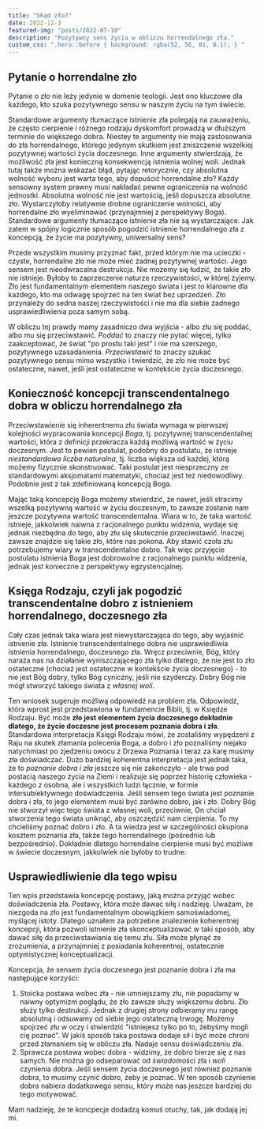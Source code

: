 ```yaml
---
title: "Skąd zło?"
date: 2022-12-3
featured-img: "posts/2022-07-10"
description: "Pozytywny sens życia w obliczu horrendalnego zła."
custom_css: ".hero::before { background: rgba(52, 56, 81, 0.1); } "
---
```


## Pytanie o horrendalne zło

Pytanie o zło nie leży jedynie w domenie teologii. Jest ono kluczowe dla każdego, kto szuka pozytywnego sensu w naszym życiu na tym świecie.

Standardowe argumenty tłumaczące istnienie zła polegają na zauważeniu, że często cierpienie i różnego rodzaju dyskomfort prowadzą w dłuższym terminie do większego dobra. Niestey te argumenty nie mają zastosowania do zła horrendalnego, którego jedynym skutkiem jest zniszczenie wszelkiej pozytywnej wartości życia doczesnego. Inne argumenty stwierdzają, że możliwość zła jest konieczną konsekwencją istnienia wolnej woli. Jednak tutaj także można wskazać błąd, pytając retorycznie, czy absolutna wolność wyboru jest warta tego, aby dopuścić horrendalne zło? Każdy sensowny system prawny musi nakładać pewne ograniczenia na wolność jednostki. Absolutna wolność nie jest wartością, jeśli dopuszcza absolutne zło. Wystarczyłoby relatywnie drobne ograniczenie wolności, aby horrendalne zło wyeliminować (przynajmniej z perspektywy Boga). Standardowe argumenty tłumaczące istnienie zła nie są wystarczające. Jak zatem w spójny logicznie sposób pogodzić istnienie horrendalnego zła z koncepcją, że życie ma pozytywny, uniwersalny sens?

Przede wszystkim musimy przyznać fakt, przed którym nie ma ucieczki - czyste, horrendalne zło nie może mieć żadnej pozytywnej wartości. Jego sensem jest nieodwracalna destrukcja. Nie możemy się łudzić, że takie zło nie istnieje. Byłoby to zaprzeczenie naturze rzeczywistości, w której żyjemy. Zło jest fundamentalnym elementem naszego świata i jest to klarowne dla każdego, kto ma odwagę spojrzeć na ten świat bez uprzedzeń. Zło przynależy do sedna naszej rzeczywistości i nie ma dla siebie żadnego usprawiedliwienia poza samym sobą.

W obliczu tej prawdy mamy zasadniczo dwa wyjścia - albo złu się poddać, albo mu się przeciwstawić. *Poddać* to znaczy nie pytać więcej, tylko zaakceptować, że świat "po prostu taki jest" i nie ma szerszego, pozytywnego uzasadanienia. *Przeciwstawić* to znaczy szukać pozytywnego sensu mimo wszystko i twierdzić, że zło nie może być ostateczne, nawet, jeśli jest ostateczne w kontekście życia doczesnego.

## Konieczność koncepcji transcendentalnego dobra w obliczu horrendalnego zła

Przeciwstawienie się inherentnemu złu świata wymaga w pierwszej kolejności wypracowania koncepcji *Boga*, tj. pozytywnej transcendentalnej wartości, która z definicji przekracza każdą możliwą wartość w życiu doczesnym. Jest to pewien postulat, podobny do postulatu, że istnieje *niestandardowa liczba naturalna*, tj. liczba większa od każdej, którą możemy fizycznie skonstruować. Taki postulat jest niesprzeczny ze standardowymi aksjomatami matematyki, chociaż jest też niedowodliwy. Podobnie jest z tak zdefiniowaną koncepcją Boga.

Mając taką koncepcję Boga możemy stwierdzić, że nawet, jeśli stracimy wszelką pozytywną wartość w życiu doczesnym, to zawsze zostanie nam jeszcze pozytywna wartość transcendentalna. Wiara w to, że taka wartość istnieje, jakkolwiek naiwna z racjonalnego punktu widzenia, wydaje się jednak niezbędna do tego, aby złu się skutecznie przeciwstawić. Inaczej zawsze znajdzie się takie zło, które nas pokona. Aby stawić czoła złu potrzebujemy wiary w transcendentalne dobro. Tak więc przyjęcie postulatu istnienia Boga jest dobrowolne z racjonalnego punktu widzenia, jednak jest konieczne z perspektywy egzystencjalnej.

## Księga Rodzaju, czyli jak pogodzić transcendentalne dobro z istnieniem horrendalnego, doczesnego zła

Cały czas jednak taka wiara jest niewystarczająca do tego, aby wyjaśnić istnienie zła. Istnienie transcendentalnego dobra nie usprawiedliwia istnienia horrendalnego, doczesnego zła. Wręcz przeciwnie, Bóg, który naraża nas na działanie wyniszczającego zła tylko dlatego, że nie jest to zło ostateczne (chociaż jest ostateczne w kontekście życia doczesnego) - to nie jest Bóg dobry, tylko Bóg cyniczny, jeśli nie szyderczy. Dobry Bóg nie mógł stworzyć takiego świata z *własnej woli*.

Ten wniosek sugeruje możliwą odpowiedź na problem zła. Odpowiedź, która wprost jest przedstawiona w fundamencie Biblii, tj. w Księdze Rodzaju. Być może **zło jest elementem życia doczesnego dokładnie dlatego, że życie doczesne jest procesem poznania dobra i zła**. Standardowa interpretacja Księgi Rodzaju mówi, że zostaliśmy wypędzeni z Raju na skutek złamania polecenia Boga, a dobro i zło poznaliśmy niejako natychmiast po zjedzeniu owocu z Drzewa Poznania i teraz za karę musimy zła doświadczać. Dużo bardziej koherentna interpretacja jest jednak taka, że to *poznanie dobra i zła* jeszcze się nie zakończyło - ale trwa pod postacią naszego życia na Ziemi i realizuje się poprzez historię człowieka - każdego z osobna, ale i wszystkich ludzi łącznie, w formie intersubiektywnego doświadczenia. Jeśli sensem tego świata jest poznanie dobra i zła, to jego elementem musi być zarówno dobro, jak i zło. Dobry Bóg nie stworzył więc tego świata z własnej woli, przeciwnie, On chciał stworzenia tego świata uniknąć, aby oszczędzić nam cierpienia. To my chcieliśmy poznać dobro i zło. A ta wiedza jest w szczególności okupiona kosztem poznania zła, także tego horrendalnego (pośrednio lub bezpośrednio). Dokładnie dlatego horrendalne cierpienie musi być możliwe w świecie doczesnym, jakkolwiek nie byłoby to trudne.

## Usprawiedliwienie dla tego wpisu

Ten wpis przedstawia koncepcję postawy, jaką można przyjąć wobec doświadczenia zła. Postawy, która może dawać siłę i nadzieję. Uważam, że niezgoda na zło jest fundamentalnym obowiązkiem samoświadomej, myślącej istoty. Dlatego uznałem za potrzebne znalezienie koherentnej koncepcji, która pozwoli istnienie zła skonceptualizować w taki sposób, aby dawać siłę do przeciwstawiania się temu złu. Siła może płynąć ze zrozumienia, a przynajmniej z posiadania koherentnej, ostatecznie optymistycznej konceptualizacji.

Koncepcja, że sensem życia doczesnego jest poznanie dobra i zła ma następujące korzyści:
1. Stoicka postawa wobec zła - nie umniejszamy złu, nie popadamy w naiwny optymizm poglądu, że zło zawsze służy większemu dobru. Zło służy tylko destrukcji. Jednak z drugiej strony odbieramy mu rangę absolutną i odsuwamy od siebie jego ostateczną trwogę. Możemy spojrzeć złu w oczy i stwierdzić "istniejesz tylko po to, żebyśmy mogli cię poznać". W jakiś sposób taka postawa dodaje sił i być może chroni przed złamaniem się w obliczu zła. Nadaje sensu doświadczeniu zła.
2. Sprawcza postawa wobec dobra - widzimy, że dobro bierze się z nas samych. Nie można go odseparować od *świadomości* zła i *woli* czynienia dobra. Jeśli sensem życia doczesnego jest również poznanie dobra, to musimy czynić dobro, żeby je poznać. W ten sposób czynienie dobra nabiera dodatkowego sensu, który może nas jeszcze bardziej do tego motywować.

Mam nadzieję, że te koncpecje dodadzą komuś otuchy, tak, jak dodają jej mi.